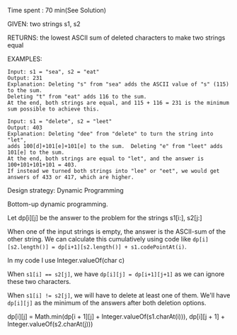Time spent : 70 min(See Solution)

GIVEN: two strings s1, s2

RETURNS: the lowest ASCII sum of deleted characters to make two strings equal

EXAMPLES:

```
Input: s1 = "sea", s2 = "eat"
Output: 231
Explanation: Deleting "s" from "sea" adds the ASCII value of "s" (115) to the sum.
Deleting "t" from "eat" adds 116 to the sum.
At the end, both strings are equal, and 115 + 116 = 231 is the minimum sum possible to achieve this.

Input: s1 = "delete", s2 = "leet"
Output: 403
Explanation: Deleting "dee" from "delete" to turn the string into "let",
adds 100[d]+101[e]+101[e] to the sum.  Deleting "e" from "leet" adds 101[e] to the sum.
At the end, both strings are equal to "let", and the answer is 100+101+101+101 = 403.
If instead we turned both strings into "lee" or "eet", we would get answers of 433 or 417, which are higher.
```

Design strategy: Dynamic Programming

Bottom-up dynamic programming.

Let dp[i][j] be the answer to the problem for the strings s1[i:], s2[j:]

When one of the input strings is empty, the answer is the ASCII-sum of the other string. We can calculate this cumulatively using code like `dp[i][s2.length()] = dp[i+1][s2.length()] + s1.codePointAt(i)`.

In my code I use Integer.valueOf(char c)

When `s1[i] == s2[j]`, we have `dp[i][j] = dp[i+1][j+1]` as we can ignore these two characters.

When `s1[i] != s2[j]`, we will have to delete at least one of them. We'll have `dp[i][j]` as the minimum of the answers after both deletion options.

dp\[i][j] = Math.min(dp\[i + 1][j] + Integer.valueOf(s1.charAt(i))), dp\[i][j + 1] + Integer.valueOf(s2.charAt(j)))


